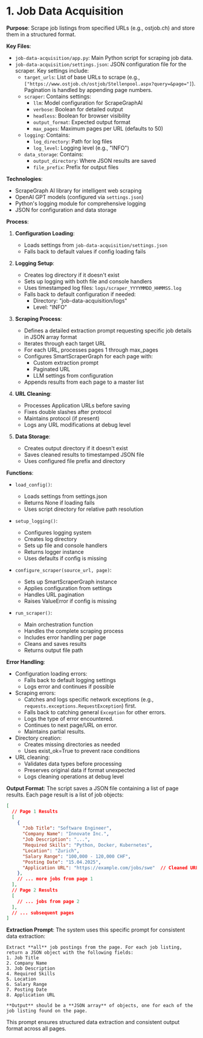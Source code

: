 # 1. Job Data Acquisition

**Purpose**: Scrape job listings from specified URLs (e.g., ostjob.ch) and store them in a structured format.

**Key Files**:
- `job-data-acquisition/app.py`: Main Python script for scraping job data.
- `job-data-acquisition/settings.json`: JSON configuration file for the scraper. Key settings include:
    - `target_urls`: List of base URLs to scrape (e.g., `["https://www.ostjob.ch/ostjob/Stellenpool.aspx?query=&page="]`). Pagination is handled by appending page numbers.
    - `scraper`: Contains settings:
        - `llm`: Model configuration for ScrapeGraphAI
        - `verbose`: Boolean for detailed output
        - `headless`: Boolean for browser visibility
        - `output_format`: Expected output format
        - `max_pages`: Maximum pages per URL (defaults to 50)
    - `logging`: Contains:
        - `log_directory`: Path for log files
        - `log_level`: Logging level (e.g., "INFO")
    - `data_storage`: Contains:
        - `output_directory`: Where JSON results are saved
        - `file_prefix`: Prefix for output files

**Technologies**:
- ScrapeGraph AI library for intelligent web scraping
- OpenAI GPT models (configured via `settings.json`)
- Python's logging module for comprehensive logging
- JSON for configuration and data storage

**Process**:
1. **Configuration Loading**:
   - Loads settings from `job-data-acquisition/settings.json`
   - Falls back to default values if config loading fails

2. **Logging Setup**:
   - Creates log directory if it doesn't exist
   - Sets up logging with both file and console handlers
   - Uses timestamped log files: `logs/scraper_YYYYMMDD_HHMMSS.log`
   - Falls back to default configuration if needed:
     - Directory: "job-data-acquisition/logs"
     - Level: "INFO"

3. **Scraping Process**:
   - Defines a detailed extraction prompt requesting specific job details in JSON array format
   - Iterates through each target URL
   - For each URL, processes pages 1 through max_pages
   - Configures SmartScraperGraph for each page with:
     - Custom extraction prompt
     - Paginated URL
     - LLM settings from configuration
   - Appends results from each page to a master list

4. **URL Cleaning**:
   - Processes Application URLs before saving
   - Fixes double slashes after protocol
   - Maintains protocol (if present)
   - Logs any URL modifications at debug level

5. **Data Storage**:
   - Creates output directory if it doesn't exist
   - Saves cleaned results to timestamped JSON file
   - Uses configured file prefix and directory

**Functions**:
- `load_config()`:
  - Loads settings from settings.json
  - Returns None if loading fails
  - Uses script directory for relative path resolution

- `setup_logging()`:
  - Configures logging system
  - Creates log directory
  - Sets up file and console handlers
  - Returns logger instance
  - Uses defaults if config is missing

- `configure_scraper(source_url, page)`:
  - Sets up SmartScraperGraph instance
  - Applies configuration from settings
  - Handles URL pagination
  - Raises ValueError if config is missing

- `run_scraper()`:
  - Main orchestration function
  - Handles the complete scraping process
  - Includes error handling per page
  - Cleans and saves results
  - Returns output file path

**Error Handling**:
- Configuration loading errors:
  - Falls back to default logging settings
  - Logs error and continues if possible
- Scraping errors:
  - Catches and logs specific network exceptions (e.g., `requests.exceptions.RequestException`) first.
  - Falls back to catching general `Exception` for other errors.
  - Logs the type of error encountered.
  - Continues to next page/URL on error.
  - Maintains partial results.
- Directory creation:
  - Creates missing directories as needed
  - Uses exist_ok=True to prevent race conditions
- URL cleaning:
  - Validates data types before processing
  - Preserves original data if format unexpected
  - Logs cleaning operations at debug level

**Output Format**:
The script saves a JSON file containing a list of page results. Each page result is a list of job objects:

```json
[
  // Page 1 Results
  [
    {
      "Job Title": "Software Engineer",
      "Company Name": "Innovate Inc.",
      "Job Description": "...",
      "Required Skills": "Python, Docker, Kubernetes",
      "Location": "Zurich",
      "Salary Range": "100,000 - 120,000 CHF",
      "Posting Date": "15.04.2025",
      "Application URL": "https://example.com/jobs/swe"  // Cleaned URL
    },
    // ... more jobs from page 1
  ],
  // Page 2 Results
  [
    // ... jobs from page 2
  ],
  // ... subsequent pages
]
```

**Extraction Prompt**:
The system uses this specific prompt for consistent data extraction:
```
Extract **all** job postings from the page. For each job listing, return a JSON object with the following fields:
1. Job Title
2. Company Name
3. Job Description
4. Required Skills
5. Location
6. Salary Range
7. Posting Date
8. Application URL

**Output** should be a **JSON array** of objects, one for each of the job listing found on the page.
```

This prompt ensures structured data extraction and consistent output format across all pages.
